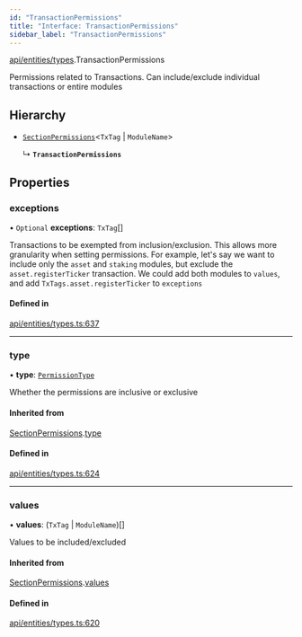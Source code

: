 ```yaml
---
id: "TransactionPermissions"
title: "Interface: TransactionPermissions"
sidebar_label: "TransactionPermissions"
---
```


[api/entities/types](../../../../../modules/API/Entities/Types/Types.md).TransactionPermissions

Permissions related to Transactions. Can include/exclude individual transactions or entire modules

## Hierarchy

- [`SectionPermissions`](../SectionPermissions/SectionPermissions.md)\<`TxTag` \| `ModuleName`\>

  ↳ **`TransactionPermissions`**

## Properties

### exceptions

• `Optional` **exceptions**: `TxTag`[]

Transactions to be exempted from inclusion/exclusion. This allows more granularity when
  setting permissions. For example, let's say we want to include only the `asset` and `staking` modules,
  but exclude the `asset.registerTicker` transaction. We could add both modules to `values`, and add
  `TxTags.asset.registerTicker` to `exceptions`

#### Defined in

[api/entities/types.ts:637](https://github.com/PolymeshAssociation/polymesh-sdk/blob/fbf6882d0/src/api/entities/types.ts#L637)

___

### type

• **type**: [`PermissionType`](../../../../../enums/API/Entities/Types/PermissionType/PermissionType.md)

Whether the permissions are inclusive or exclusive

#### Inherited from

[SectionPermissions](../SectionPermissions/SectionPermissions.md).[type](../SectionPermissions/SectionPermissions.md#type)

#### Defined in

[api/entities/types.ts:624](https://github.com/PolymeshAssociation/polymesh-sdk/blob/fbf6882d0/src/api/entities/types.ts#L624)

___

### values

• **values**: (`TxTag` \| `ModuleName`)[]

Values to be included/excluded

#### Inherited from

[SectionPermissions](../SectionPermissions/SectionPermissions.md).[values](../SectionPermissions/SectionPermissions.md#values)

#### Defined in

[api/entities/types.ts:620](https://github.com/PolymeshAssociation/polymesh-sdk/blob/fbf6882d0/src/api/entities/types.ts#L620)
